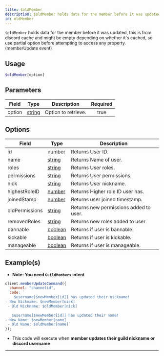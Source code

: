 ```yaml
---
title: $oldMember
description: $oldMember holds data for the member before it was updated, this is from discord cache and might be empty depending on whether it's cached, so use partial option before attempting to access any property. (memberUpdate event)
id: oldMember
---
```


`$oldMember` holds data for the member before it was updated, this is from discord cache and might be empty depending on
whether it's cached, so use partial option before attempting to access any property. (memberUpdate event)

## Usage

```php
$oldMember[option]
```

## Parameters

| Field  | Type                                                                                              | Description         | Required |
| ------ | ------------------------------------------------------------------------------------------------- | ------------------- | :------: |
| option | [string](https://developer.mozilla.org/en-US/docs/Web/JavaScript/Reference/Global_Objects/String) | Option to retrieve. |   true   |

## Options

| Field         | Type                                                                                              | Description                      |
| ------------- | ------------------------------------------------------------------------------------------------- | -------------------------------- |
| id            | [number](https://developer.mozilla.org/en-US/docs/Web/JavaScript/Reference/Global_Objects/Number) | Returns User ID.                 |
| name          | [string](https://developer.mozilla.org/en-US/docs/Web/JavaScript/Reference/Global_Objects/String) | Returns Name of user.            |
| roles         | [string](https://developer.mozilla.org/en-US/docs/Web/JavaScript/Reference/Global_Objects/String) | Returns User roles.              |
| permissions   | [string](https://developer.mozilla.org/en-US/docs/Web/JavaScript/Reference/Global_Objects/String) | Returns User permissions.        |
| nick          | [string](https://developer.mozilla.org/en-US/docs/Web/JavaScript/Reference/Global_Objects/String) | Returns User nickname.           |
| highestRoleID | [number](https://developer.mozilla.org/en-US/docs/Web/JavaScript/Reference/Global_Objects/Number) | Returns Higher role ID user has. |
| joinedStamp | [number](https://developer.mozilla.org/en-US/docs/Web/JavaScript/Reference/Global_Objects/Number) | Returns user joined timestamp. |
| oldPermissions | [string](https://developer.mozilla.org/en-US/docs/Web/JavaScript/Reference/Global_Objects/String) | Returns new permissions added to user. |
| removedRoles | [string](https://developer.mozilla.org/en-US/docs/Web/JavaScript/Reference/Global_Objects/String) | Returns new roles added to user. |
| bannable | [boolean](https://developer.mozilla.org/en-US/docs/Web/JavaScript/Reference/Global_Objects/Boolean) | Returns if user is bannable. |
| kickable | [boolean](https://developer.mozilla.org/en-US/docs/Web/JavaScript/Reference/Global_Objects/Boolean) | Returns if user is kickable. |
| manageable | [boolean](https://developer.mozilla.org/en-US/docs/Web/JavaScript/Reference/Global_Objects/Boolean) | Returns if user is manageable. |

## Example(s)

- **Note: You need `GuildMembers` intent**

```js
client.memberUpdateCommand({
  channel: "channelid",
  code: `
    $username[$newMember[id]] has updated their nickname!
- New Nickname: $newMember[nick]
 - Old Nickname: $oldMember[nick]
 
   $username[$newMember[id]] has updated their name!
- New Name: $newMember[name]
 - Old Name: $oldMember[name]`
});
```

- This code will execute when **member updates their guild nickname or discord username**

---
